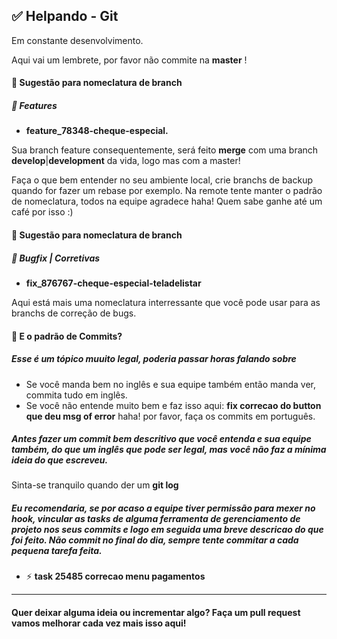 ## ✅️ Helpando - Git

Em constante desenvolvimento.

Aqui vai um lembrete, por favor não commite na **master** !

####  🎩 Sugestão para nomeclatura de branch
##### 🎩 Features 

- **feature_78348-cheque-especial.** 

Sua branch feature consequentemente, será feito **merge** com uma branch **develop**|**development** da vida, logo mas com a master!

Faça o que bem entender no seu ambiente local, crie branchs de backup quando for fazer um rebase por exemplo. Na remote tente manter o padrão de nomeclatura, todos na equipe agradece haha! Quem sabe ganhe até um café por isso :)



####  🎩 Sugestão para nomeclatura de branch
##### 🎩  Bugfix | Corretivas

- **fix_876767-cheque-especial-teladelistar**

Aqui está mais uma nomeclatura interressante que você pode usar para as branchs de correção de bugs.

#### 🤔 E o padrão de Commits?
##### Esse é um tópico muuito legal, poderia passar horas falando sobre

- Se você manda bem no inglês e sua equipe também então manda ver, commita tudo em inglês.
- Se você não entende muito bem e faz isso aqui: **fix correcao do button que deu msg of error** haha! por favor, faça os commits em português.

##### Antes fazer um commit bem descritivo que você entenda e sua equipe também, do que um inglês que pode ser legal, mas você não faz a mínima ideia do que escreveu.

Sinta-se tranquilo quando der um **git log**

##### Eu recomendaria, se por acaso a equipe tiver permissão para mexer no hook, vincular as tasks de alguma ferramenta de gerenciamento de projeto nos seus commits e logo em seguida uma breve descricao do que foi feito. Não commit no final do dia, sempre tente commitar a cada pequena tarefa feita.

- ⚡️ **task 25485 correcao menu pagamentos**

---

#### Quer deixar alguma ideia ou incrementar algo? Faça um pull request vamos melhorar cada vez mais isso aqui!
